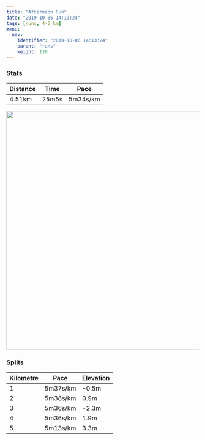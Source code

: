 ```yaml
---
title: "Afternoon Run"
date: "2019-10-06 14:13:24"
tags: [runs, 4-5 km]
menu:
  nav:
    identifier: "2019-10-06 14:13:24"
    parent: "runs"
    weight: 130
---
```


### Stats

| Distance | Time | Pace |
|----------|------|------|
|4.51km|25m5s|5m34s/km|

<img src='https://maps.googleapis.com/maps/api/staticmap?maptype=terrain&path=enc:orkeIpywLNE\CPDh@h@\RHJYkDRWTJb@^FML?NNNFJEBKHCBETCJUJ@Rd@V`@FDTJ^GBCAECAOFINa@f@IPCP@PEj@DX^pARb@HZ`@vBJlAJZNV@n@Eb@@t@Pn@j@VPD@d@PnATx@LXDRNb@NTd@b@Fb@JLXNXd@`@VBDTh@`A`BNnAP`@Lp@Rb@Kb@O`@Fv@Rh@BRHHBlAXv@hA~Db@dAH`@Vj@tAjBtAzARRN@NKR@xAP^Xh@n@NXZdAv@jBx@nAb@f@r@dAZZXb@Rp@JBR\Vt@hApCPp@Z|@j@vB^zAHTNn@X`AVvAJ^T`BLr@V~B^|Bt@xHPbAT`Cl@tEBl@CNGFSBEIMqAE_Co@yEc@uESU_@Ea@o@i@eBk@wAo@iAISc@iBAM@OHc@?OHm@@y@CSU}@McA[}Ay@kCaBiEy@kBi@gAw@aAa@Y{@Y{BqAc@[Wa@MKIAIB]VIBICKQiAsCkAeC_@_Am@}Bu@wBk@wBGaA@UDICEQAIGi@uAW[Ec@NWG}@s@iAEOX_C?]PUJGFKHCV@h@MZw@FANDRJLNb@~@`@r@Xx@HHJ\VPN@HPDB][&key=AIzaSyBPVQ_iynBzLujdhfLzy8Z-5zczbktE55k&size=800x800&scale=2&markers=color:yellow|label:S|53.4764,-2.25705&markers=color:green|label:F|53.47033,-2.2647399999999984' width='625' />

### Splits

| Kilometre | Pace | Elevation |
|------|------|-----------|
|1|5m37s/km|-0.5m|
|2|5m38s/km|0.9m|
|3|5m36s/km|-2.3m|
|4|5m36s/km|1.9m|
|5|5m13s/km|3.3m|
